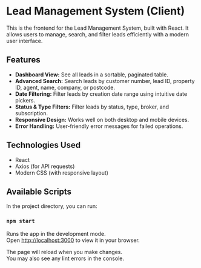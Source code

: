 # Lead Management System (Client)

This is the frontend for the Lead Management System, built with React. It allows users to manage, search, and filter leads efficiently with a modern user interface.

## Features

- **Dashboard View:** See all leads in a sortable, paginated table.
- **Advanced Search:** Search leads by customer number, lead ID, property ID, agent, name, company, or postcode.
- **Date Filtering:** Filter leads by creation date range using intuitive date pickers.
- **Status & Type Filters:** Filter leads by status, type, broker, and subscription.
- **Responsive Design:** Works well on both desktop and mobile devices.
- **Error Handling:** User-friendly error messages for failed operations.

## Technologies Used

- React
- Axios (for API requests)
- Modern CSS (with responsive layout)

## Available Scripts

In the project directory, you can run:

### `npm start`

Runs the app in the development mode.\
Open [http://localhost:3000](http://localhost:3000) to view it in your browser.

The page will reload when you make changes.\
You may also see any lint errors in the console.
